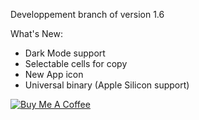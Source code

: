 Developpement branch of version 1.6

What's New:
- Dark Mode support
- Selectable cells for copy
- New App icon 
- Universal binary (Apple Silicon support)

<a href="https://www.buymeacoffee.com/0TC98Sk" target="_blank"><img src="https://cdn.buymeacoffee.com/buttons/v2/default-yellow.png" alt="Buy Me A Coffee"></a>

